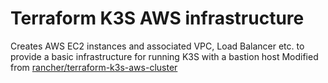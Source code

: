 # Terraform K3S AWS infrastructure
Creates AWS EC2 instances and associated VPC, Load Balancer etc. to provide a basic infrastructure for running K3S with a bastion host
Modified from [rancher/terraform-k3s-aws-cluster](https://github.com/rancher/terraform-k3s-aws-cluster)